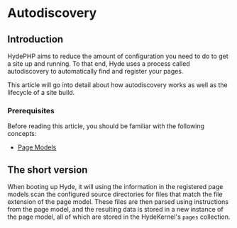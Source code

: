 # Autodiscovery

## Introduction

HydePHP aims to reduce the amount of configuration you need to do to get a site up and running.
To that end, Hyde uses a process called autodiscovery to automatically find and register your pages.

This article will go into detail about how autodiscovery works as well as the lifecycle of a site build.

### Prerequisites

Before reading this article, you should be familiar with the following concepts:
-  [Page Models](page-models)

## The short version

When booting up Hyde, it will using the information in the registered page models scan the configured
source directories for files that match the file extension of the page model. These files are then parsed using
instructions from the page model, and the resulting data is stored in a new instance of the page model, all
of which are stored in the HydeKernel's `pages` collection.
